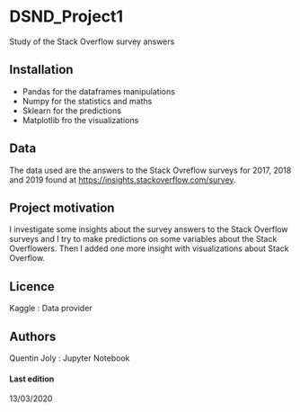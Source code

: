 # DSND_Project1
Study of the Stack Overflow survey answers 
<br>
## Installation
- Pandas      for the dataframes manipulations
- Numpy       for the statistics and maths
- Sklearn     for the predictions
- Matplotlib  fro the visualizations

## Data
The data used are the answers to the Stack Ovreflow surveys for 2017, 2018 and 2019 found at https://insights.stackoverflow.com/survey.

## Project motivation
I investigate some insights about the survey answers to the Stack Overflow surveys and I try to make predictions on some variables about the Stack Overflowers. Then I added one more insight with visualizations about Stack Overflow.

## Licence
Kaggle : Data provider

## Authors 
Quentin Joly : Jupyter Notebook

#### Last edition
13/03/2020
